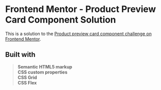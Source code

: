 # Frontend Mentor - Product Preview Card Component Solution

This is a solution to the [Product preview card component challenge on Frontend Mentor](https://www.frontendmentor.io/challenges/product-preview-card-component-GO7UmttRfa).

## Built with

> **Semantic HTML5 markup  
> CSS custom properties  
> CSS Grid  
> CSS Flex**
